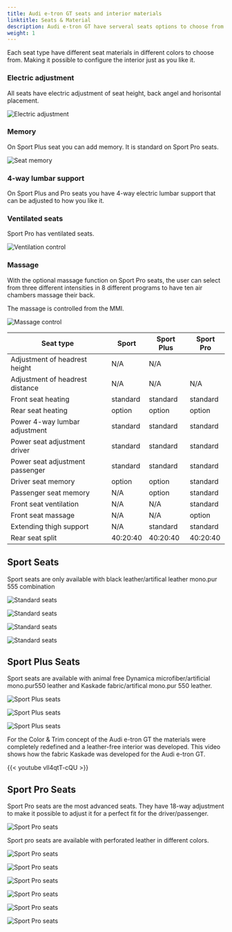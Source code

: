 ```yaml
---
title: Audi e-tron GT seats and interior materials
linktitle: Seats & Material
description: Audi e-tron GT have serveral seats options to choose from
weight: 1
---
```


Each seat type have different seat materials in different colors to choose from. Making it possible to configure the interior just as you like it.

### Electric adjustment

All seats have electric adjustment of seat height, back angel and horisontal placement.

![Electric adjustment](seat_adjustment_1.jpg "Seat with electric adjustment and lumbar support")

### Memory

On Sport Plus seat you can add memory. It is standard on Sport Pro seats.

![Seat memory](seat_memory.jpg "Seat memory is controlled in driver door")

### 4-way lumbar support

On Sport Plus and Pro seats you have 4-way electric lumbar support that can be adjusted to how you like it. 

### Ventilated seats

Sport Pro has ventilated seats.

![Ventilation control](seat_ventilationcontrol_1.jpg "Seat ventilation is controlled in AC control")

### Massage

With the optional massage function on Sport Pro seats, the user can select from three different intensities in 8 different programs to have ten air chambers massage their back.

The massage is controlled from the MMI.

![Massage control](seats_massage.jpg "Massage control")


| **Seat type** | **Sport** | **Sport Plus** | **Sport Pro**|
|-------|-------|-------|-------|
|Adjustment of headrest height | N/A  |N/A ||N/A  |
|Adjustment of headrest distance| N/A  | N/A | N/A  |
|Front seat heating| standard |standard | standard |
|Rear seat heating| option | option | option |
|Power 4-way lumbar adjustment | standard |standard | standard |
|Power seat adjustment driver | standard |standard | standard |
|Power seat adjustment passenger | standard |standard | standard |
|Driver seat memory | option | option |  standard |
|Passenger seat memory | N/A | option | standard |
|Front seat ventilation|  N/A |N/A |standard |
|Front seat massage| N/A |N/A |option |
|Extending thigh support |N/A | standard | standard |
|Rear seat split | 40:20:40 |40:20:40 | 40:20:40 |

## Sport Seats

Sport seats are only available with black leather/artifical leather mono.pur 555 combination

![Standard seats](seats_sport_1.jpg "Sport seats in leather / mono.pur 550 artifical leather")

![Standard seats](seats_sport_2.jpg "Sport seats in leather / mono.pur 550 artifical leather")

![Standard seats](seats_sport_3.jpg "Sport seats in leather / mono.pur 550 artifical leather")

![Standard seats](seats_sport_4.jpg "Sport seats in leather / mono.pur 550 artifical leather")

## Sport Plus Seats

Sport seats are available with animal free Dynamica microfiber/artificial mono.pur550 leather and Kaskade fabric/artifical mono.pur 550 leather.

![Sport Plus seats](seats_sportplus_1.jpg "Sport Plus seats with cascade fabric/artifical mono.pur 550 leather")

![Sport Plus seats](seats_sportplus_2.jpg "Sport Plus seats cascade fabric/artifical mono.pur 550 leather")

![Sport Plus seats](seats_sportplus_3.jpg "Sport Plus seats cascade fabric/artifical mono.pur 550 leather")

For the Color & Trim concept of the Audi e-tron GT the materials were completely redefined and a leather-free interior was developed. This video shows how the fabric Kaskade was developed for the Audi e-tron GT.

{{< youtube vll4qtT-cQU >}}


## Sport Pro Seats

Sport Pro seats are the most advanced seats. They have 18-way adjustment to make it possible to adjust it for a perfect fit for the driver/passenger.

![Sport Pro seats](seats_sportpro_7.jpg "Sport Pro seats with 18-way adjustment")

Sport pro seats are available with perforated leather in different colors.

![Sport Pro seats](seats_sportpro_1.jpg "Sport Pro seats")

![Sport Pro seats](seats_sportpro_2.jpg "Sport Pro seats")

![Sport Pro seats](seats_sportpro_3.jpg "Sport Pro seats")

![Sport Pro seats](seats_sportpro_4.jpg "Sport Pro seats")

![Sport Pro seats](seats_sportpro_5.jpg "Sport Pro seats ventilated leather")

![Sport Pro seats](seats_sportpro_6.jpg "Sport Pro seats ventilated leather")

